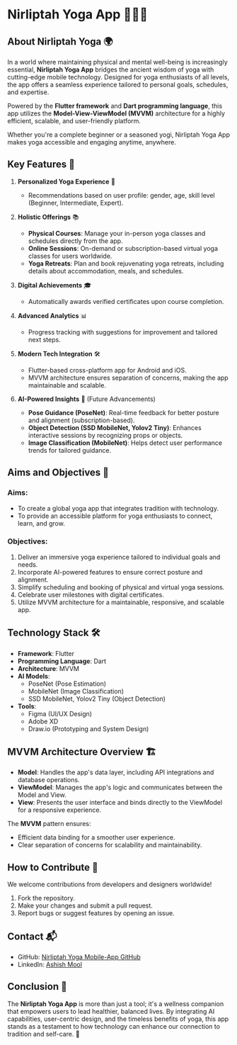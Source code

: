 # Nirliptah Yoga App 🧘‍♀️📱  

## About Nirliptah Yoga 🌍  
In a world where maintaining physical and mental well-being is increasingly essential, **Nirliptah Yoga App** bridges the ancient wisdom of yoga with cutting-edge mobile technology. Designed for yoga enthusiasts of all levels, the app offers a seamless experience tailored to personal goals, schedules, and expertise.  

Powered by the **Flutter framework** and **Dart programming language**, this app utilizes the **Model-View-ViewModel (MVVM)** architecture for a highly efficient, scalable, and user-friendly platform.  

Whether you're a complete beginner or a seasoned yogi, Nirliptah Yoga App makes yoga accessible and engaging anytime, anywhere.  

## Key Features 🌟  

1. **Personalized Yoga Experience** 👤  
   - Recommendations based on user profile: gender, age, skill level (Beginner, Intermediate, Expert).  

2. **Holistic Offerings** 📚  
   - **Physical Courses**: Manage your in-person yoga classes and schedules directly from the app.  
   - **Online Sessions**: On-demand or subscription-based virtual yoga classes for users worldwide.  
   - **Yoga Retreats**: Plan and book rejuvenating yoga retreats, including details about accommodation, meals, and schedules.  

3. **Digital Achievements** 🎓  
   - Automatically awards verified certificates upon course completion.  

4. **Advanced Analytics** 📊  
   - Progress tracking with suggestions for improvement and tailored next steps.  

5. **Modern Tech Integration** 🛠️  
   - Flutter-based cross-platform app for Android and iOS.  
   - MVVM architecture ensures separation of concerns, making the app maintainable and scalable.  

6. **AI-Powered Insights** 🤖 (Future Advancements) 
   - **Pose Guidance (PoseNet)**: Real-time feedback for better posture and alignment (subscription-based).  
   - **Object Detection (SSD MobileNet, Yolov2 Tiny)**: Enhances interactive sessions by recognizing props or objects.  
   - **Image Classification (MobileNet)**: Helps detect user performance trends for tailored guidance.  

## Aims and Objectives 🎯  

### Aims:  
- To create a global yoga app that integrates tradition with technology.  
- To provide an accessible platform for yoga enthusiasts to connect, learn, and grow.  

### Objectives:  
1. Deliver an immersive yoga experience tailored to individual goals and needs.  
2. Incorporate AI-powered features to ensure correct posture and alignment.  
3. Simplify scheduling and booking of physical and virtual yoga sessions.  
4. Celebrate user milestones with digital certificates.  
5. Utilize MVVM architecture for a maintainable, responsive, and scalable app.  

## Technology Stack 🛠️  

- **Framework**: Flutter  
- **Programming Language**: Dart  
- **Architecture**: MVVM  
- **AI Models**:  
  - PoseNet (Pose Estimation)  
  - MobileNet (Image Classification)  
  - SSD MobileNet, Yolov2 Tiny (Object Detection)  
- **Tools**:  
  - Figma (UI/UX Design)  
  - Adobe XD  
  - Draw.io (Prototyping and System Design)  

## MVVM Architecture Overview 🏗️  

- **Model**: Handles the app's data layer, including API integrations and database operations.  
- **ViewModel**: Manages the app's logic and communicates between the Model and View.  
- **View**: Presents the user interface and binds directly to the ViewModel for a responsive experience.  

The **MVVM** pattern ensures:  
- Efficient data binding for a smoother user experience.  
- Clear separation of concerns for scalability and maintainability.  

## How to Contribute 🤝  

We welcome contributions from developers and designers worldwide!  
1. Fork the repository.  
2. Make your changes and submit a pull request.  
3. Report bugs or suggest features by opening an issue.  

## Contact 📬  

- GitHub: [Nirliptah Yoga Mobile-App GitHub](https://github.com/ashishmool/nirlipta-yoga-mobile.git)  
- LinkedIn: [Ashish Mool](https://www.linkedin.com/in/ashish-mool/)  

## Conclusion 🌿  
The **Nirliptah Yoga App** is more than just a tool; it's a wellness companion that empowers users to lead healthier, balanced lives. By integrating AI capabilities, user-centric design, and the timeless benefits of yoga, this app stands as a testament to how technology can enhance our connection to tradition and self-care. 🌱  
